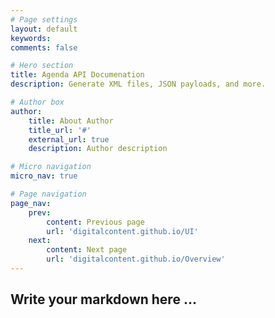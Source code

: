 ```yaml
---
# Page settings
layout: default
keywords:
comments: false

# Hero section
title: Agenda API Documenation
description: Generate XML files, JSON payloads, and more.

# Author box
author:
    title: About Author
    title_url: '#'
    external_url: true
    description: Author description

# Micro navigation
micro_nav: true

# Page navigation
page_nav:
    prev:
        content: Previous page
        url: 'digitalcontent.github.io/UI'
    next:
        content: Next page
        url: 'digitalcontent.github.io/Overview'
---
```


## Write your markdown here ...
